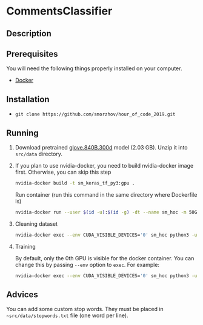 # CommentsСlassifier

## Description

## Prerequisites

You will need the following things properly installed on your computer.

* [Docker](https://www.docker.com/)

## Installation

* `git clone https://github.com/smorzhov/hour_of_code_2019.git`

## Running

1. Download pretrained [glove.840B.300d](http://nlp.stanford.edu/data/glove.840B.300d.zip) model (2.03 GB). Unzip it into `src/data` directory.
2. If you plan to use nvidia-docker, you need to build nvidia-docker image first. Otherwise, you can skip this step
    ```bash
    nvidia-docker build -t sm_keras_tf_py3:gpu .
    ```
    Run container (run this command in the same directory where Dockerfile is)
    ```bash
    nvidia-docker run --user $(id -u):$(id -g) -dt --name sm_hoc -m 50GB -v $(pwd)/src:/$(basename $(pwd)) -w /$(basename $(pwd)) sm_keras_tf_py3:gpu /bin/bash
    ```
3. Cleaning dataset
    ```bash
    nvidia-docker exec --env CUDA_VISIBLE_DEVICES='0' sm_hoc python3 -u nlp.py prepare-data
    ```
4. Training

    By default, only the 0th GPU is visible for the docker container. You can change this by passing `--env` option to `exec`. For example:
    ```bash
    nvidia-docker exec --env CUDA_VISIBLE_DEVICES='0' sm_hoc python3 -u nlp.py train --data-path ./processed_data 
    ```

## Advices

You can add some custom stop words. They must be placed in `~src/data/stopwords.txt` file (one word per line).